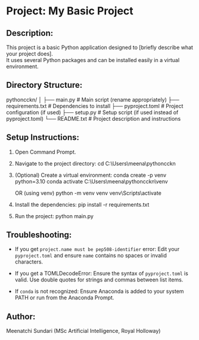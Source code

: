 Project: My Basic Project
=========================

Description:
------------
This project is a basic Python application designed to [briefly describe what your project does].  
It uses several Python packages and can be installed easily in a virtual environment.

Directory Structure:
--------------------
pythoncckn/
│
├── main.py                # Main script (rename appropriately)
├── requirements.txt       # Dependencies to install
├── pyproject.toml         # Project configuration (if used)
├── setup.py               # Setup script (if used instead of pyproject.toml)
└── README.txt             # Project description and instructions

Setup Instructions:
-------------------
1. Open Command Prompt.
2. Navigate to the project directory:
   cd C:\Users\meena\pythoncckn

3. (Optional) Create a virtual environment:
   conda create -p venv python=3.10
   conda activate C:\Users\meena\pythoncckn\venv

   OR (using venv)
   python -m venv venv
   venv\Scripts\activate

4. Install the dependencies:
   pip install -r requirements.txt

5. Run the project:
   python main.py

Troubleshooting:
----------------
- If you get `project.name must be pep508-identifier` error:
  Edit your `pyproject.toml` and ensure `name` contains no spaces or invalid characters.

- If you get a TOMLDecodeError:
  Ensure the syntax of `pyproject.toml` is valid. Use double quotes for strings and commas between list items.

- If `conda` is not recognized:
  Ensure Anaconda is added to your system PATH or run from the Anaconda Prompt.

Author:
-------
Meenatchi Sundari
(MSc Artificial Intelligence, Royal Holloway)

